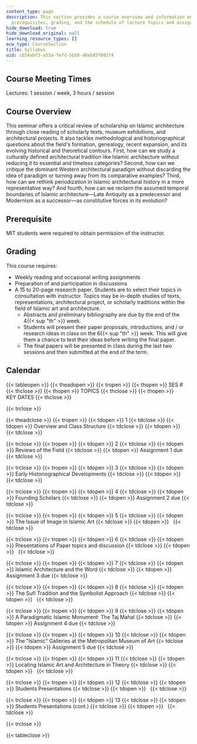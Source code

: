 ```yaml
---
content_type: page
description: This section provides a course overview and information on meeting times,
  prerequisites, grading, and the schedule of lecture topics and assignment due dates.
hide_download: true
hide_download_original: null
learning_resource_types: []
ocw_type: CourseSection
title: Syllabus
uid: cb54abf3-a53a-7efd-5b58-48eb85f09374
---
```


Course Meeting Times
--------------------

Lectures: 1 session / week, 3 hours / session

Course Overview
---------------

This seminar offers a critical review of scholarship on Islamic architecture through close reading of scholarly texts, museum exhibitions, and architectural projects. It also tackles methodological and historiographical questions about the field's formation, genealogy, recent expansion, and its evolving historical and theoretical contours. First, how can we study a culturally defined architectural tradition like Islamic architecture without reducing it to essential and timeless categories? Second, how can we critique the dominant Western architectural paradigm without discarding the idea of paradigm or turning away from its comparative examples? Third, how can we rethink periodization in Islamic architectural history in a more representative way? And fourth, how can we reclaim the assumed temporal boundaries of Islamic architecture—Late Antiquity as a predecessor and Modernism as a successor—as constitutive forces in its evolution?

Prerequisite
------------

MIT students were required to obtain permission of the instructor.

Grading
-------

This course requires:

*   Weekly reading and occasional writing assignments
*   Preparation of and participation in discussions
*   A 15 to 20-page research paper. Students are to select their topics in consultation with instructor. Topics may be in-depth studies of texts, representations, architectural project, or scholarly traditions within the field of Islamic art and architecture.
    *   Abstracts and preliminary bibliography are due by the end of the 4{{< sup "th" >}} week.
    *   Students will present their paper proposals, introductions, and / or research ideas in class on the 6{{< sup "th" >}} week. This will give them a chance to test their ideas before writing the final paper.
    *   The final papers will be presented in class during the last two sessions and then submitted at the end of the term.

Calendar
--------

{{< tableopen >}}
{{< theadopen >}}
{{< tropen >}}
{{< thopen >}}
SES #
{{< thclose >}}
{{< thopen >}}
TOPICS
{{< thclose >}}
{{< thopen >}}
KEY DATES
{{< thclose >}}

{{< trclose >}}

{{< theadclose >}}
{{< tropen >}}
{{< tdopen >}}
1
{{< tdclose >}}
{{< tdopen >}}
Overview and Class Structure
{{< tdclose >}}
{{< tdopen >}}
 
{{< tdclose >}}

{{< trclose >}}
{{< tropen >}}
{{< tdopen >}}
2
{{< tdclose >}}
{{< tdopen >}}
Reviews of the Field
{{< tdclose >}}
{{< tdopen >}}
Assignment 1 due
{{< tdclose >}}

{{< trclose >}}
{{< tropen >}}
{{< tdopen >}}
3
{{< tdclose >}}
{{< tdopen >}}
Early Historiographical Developments
{{< tdclose >}}
{{< tdopen >}}
 
{{< tdclose >}}

{{< trclose >}}
{{< tropen >}}
{{< tdopen >}}
4
{{< tdclose >}}
{{< tdopen >}}
Founding Scholars
{{< tdclose >}}
{{< tdopen >}}
Assignment 2 due
{{< tdclose >}}

{{< trclose >}}
{{< tropen >}}
{{< tdopen >}}
5
{{< tdclose >}}
{{< tdopen >}}
The Issue of Image in Islamic Art
{{< tdclose >}}
{{< tdopen >}}
 
{{< tdclose >}}

{{< trclose >}}
{{< tropen >}}
{{< tdopen >}}
6
{{< tdclose >}}
{{< tdopen >}}
Presentations of Paper topics and discussion
{{< tdclose >}}
{{< tdopen >}}
 
{{< tdclose >}}

{{< trclose >}}
{{< tropen >}}
{{< tdopen >}}
7
{{< tdclose >}}
{{< tdopen >}}
Islamic Architecture and the Word
{{< tdclose >}}
{{< tdopen >}}
Assignment 3 due
{{< tdclose >}}

{{< trclose >}}
{{< tropen >}}
{{< tdopen >}}
8
{{< tdclose >}}
{{< tdopen >}}
The Sufi Tradition and the Symbolist Approach
{{< tdclose >}}
{{< tdopen >}}
 
{{< tdclose >}}

{{< trclose >}}
{{< tropen >}}
{{< tdopen >}}
9
{{< tdclose >}}
{{< tdopen >}}
A Paradigmatic Islamic Monument: The Taj Mahal
{{< tdclose >}}
{{< tdopen >}}
Assignment 4 due
{{< tdclose >}}

{{< trclose >}}
{{< tropen >}}
{{< tdopen >}}
10
{{< tdclose >}}
{{< tdopen >}}
The "Islamic" Galleries at the Metropolitan Museum of Art
{{< tdclose >}}
{{< tdopen >}}
Assignment 5 due
{{< tdclose >}}

{{< trclose >}}
{{< tropen >}}
{{< tdopen >}}
11
{{< tdclose >}}
{{< tdopen >}}
Locating Islamic Art and Architecture in Theory
{{< tdclose >}}
{{< tdopen >}}
 
{{< tdclose >}}

{{< trclose >}}
{{< tropen >}}
{{< tdopen >}}
12
{{< tdclose >}}
{{< tdopen >}}
Students Presentations
{{< tdclose >}}
{{< tdopen >}}
 
{{< tdclose >}}

{{< trclose >}}
{{< tropen >}}
{{< tdopen >}}
13
{{< tdclose >}}
{{< tdopen >}}
Students Presentations (cont.)
{{< tdclose >}}
{{< tdopen >}}
 
{{< tdclose >}}

{{< trclose >}}

{{< tableclose >}}